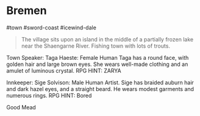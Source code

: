 # Bremen

\#town #sword-coast #icewind-dale

 > 
 > The village sits upon an island in the middle of a partially frozen lake near the Shaengarne River. Fishing town with lots of trouts.

Town Speaker: Taga Haeste: Female Human Taga has a round face, with golden hair and large brown eyes. She wears well-made clothing and an amulet of luminous crystal. RPG HINT: ZARYA

Innkeeper: Sige Solvison: Male Human Artist. Sige has braided auburn hair and dark hazel eyes, and a straight beard. He wears modest garments and numerous rings. RPG HINT: Bored

Good Mead
